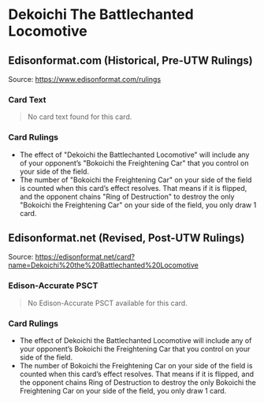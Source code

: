 # Dekoichi The Battlechanted Locomotive

## Edisonformat.com (Historical, Pre-UTW Rulings)

Source: https://www.edisonformat.com/rulings

### Card Text

> No card text found for this card.

### Card Rulings

*   The effect of "Dekoichi the Battlechanted Locomotive" will include any of your opponent’s "Bokoichi the Freightening Car" that you control on your side of the field.
*   The number of "Bokoichi the Freightening Car" on your side of the field is counted when this card’s effect resolves. That means if it is flipped, and the opponent chains "Ring of Destruction" to destroy the only "Bokoichi the Freightening Car" on your side of the field, you only draw 1 card.

## Edisonformat.net (Revised, Post-UTW Rulings)

Source: https://edisonformat.net/card?name=Dekoichi%20the%20Battlechanted%20Locomotive

### Edison-Accurate PSCT

> No Edison-Accurate PSCT available for this card.

### Card Rulings

*   The effect of Dekoichi the Battlechanted Locomotive will include any of your opponent’s Bokoichi the Freightening Car that you control on your side of the field.
*   The number of Bokoichi the Freightening Car on your side of the field is counted when this card’s effect resolves. That means if it is flipped, and the opponent chains Ring of Destruction to destroy the only Bokoichi the Freightening Car on your side of the field, you only draw 1 card.
            